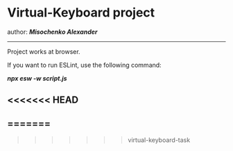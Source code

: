 # Virtual-Keyboard project

author: ***Misochenko Alexander***

---

Project works at browser.

If you want to run ESLint, use the following command: 

***npx esw -w script.js***

<<<<<<< HEAD
---
=======
---
>>>>>>> virtual-keyboard-task
